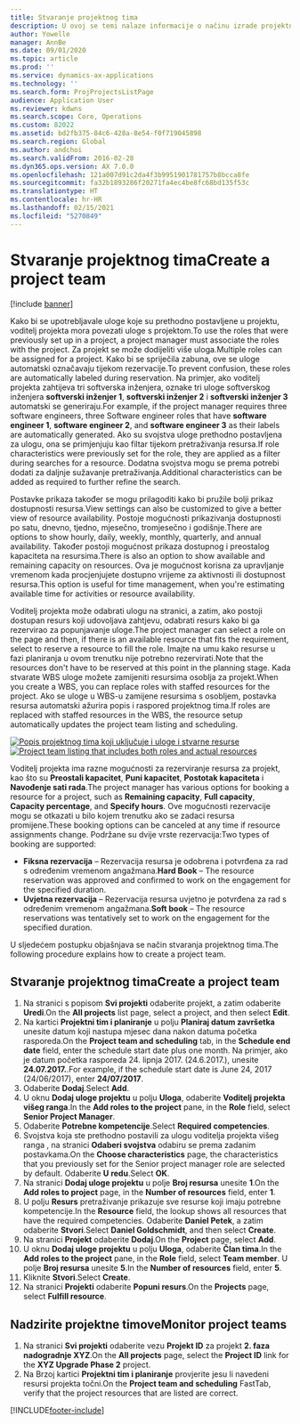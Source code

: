 ```yaml
---
title: Stvaranje projektnog tima
description: U ovoj se temi nalaze informacije o načinu izrade projektnih timova i upravljanja njima.
author: Yowelle
manager: AnnBe
ms.date: 09/01/2020
ms.topic: article
ms.prod: ''
ms.service: dynamics-ax-applications
ms.technology: ''
ms.search.form: ProjProjectsListPage
audience: Application User
ms.reviewer: kdwns
ms.search.scope: Core, Operations
ms.custom: 82022
ms.assetid: bd2fb375-84c6-428a-8e54-f0f719045898
ms.search.region: Global
ms.author: andchoi
ms.search.validFrom: 2016-02-28
ms.dyn365.ops.version: AX 7.0.0
ms.openlocfilehash: 121a007d91c2da4f3b9951901781757b8bcca8fe
ms.sourcegitcommit: fa32b1893286f20271fa4ec4be8fc68bd135f53c
ms.translationtype: HT
ms.contentlocale: hr-HR
ms.lasthandoff: 02/15/2021
ms.locfileid: "5270849"
---
```

# <a name="create-a-project-team"></a><span data-ttu-id="5117f-103">Stvaranje projektnog tima</span><span class="sxs-lookup"><span data-stu-id="5117f-103">Create a project team</span></span>

[!include [banner](../includes/banner.md)]

<span data-ttu-id="5117f-104">Kako bi se upotrebljavale uloge koje su prethodno postavljene u projektu, voditelj projekta mora povezati uloge s projektom.</span><span class="sxs-lookup"><span data-stu-id="5117f-104">To use the roles that were previously set up in a project, a project manager must associate the roles with the project.</span></span> <span data-ttu-id="5117f-105">Za projekt se može dodijeliti više uloga.</span><span class="sxs-lookup"><span data-stu-id="5117f-105">Multiple roles can be assigned for a project.</span></span> <span data-ttu-id="5117f-106">Kako bi se spriječila zabuna, ove se uloge automatski označavaju tijekom rezervacije.</span><span class="sxs-lookup"><span data-stu-id="5117f-106">To prevent confusion, these roles are automatically labeled during reservation.</span></span> <span data-ttu-id="5117f-107">Na primjer, ako voditelj projekta zahtijeva tri softverska inženjera, oznake tri uloge softverskog inženjera **softverski inženjer 1**, **softverski inženjer 2** i **softverski inženjer 3** automatski se generiraju.</span><span class="sxs-lookup"><span data-stu-id="5117f-107">For example, if the project manager requires three software engineers, three Software engineer roles that have **software engineer 1**, **software engineer 2**, and **software engineer 3** as their labels are automatically generated.</span></span> <span data-ttu-id="5117f-108">Ako su svojstva uloge prethodno postavljena za ulogu, ona se primjenjuju kao filtar tijekom pretraživanja resursa.</span><span class="sxs-lookup"><span data-stu-id="5117f-108">If role characteristics were previously set for the role, they are applied as a filter during searches for a resource.</span></span> <span data-ttu-id="5117f-109">Dodatna svojstva mogu se prema potrebi dodati za daljnje sužavanje pretraživanja.</span><span class="sxs-lookup"><span data-stu-id="5117f-109">Additional characteristics can be added as required to further refine the search.</span></span>

<span data-ttu-id="5117f-110">Postavke prikaza također se mogu prilagoditi kako bi pružile bolji prikaz dostupnosti resursa.</span><span class="sxs-lookup"><span data-stu-id="5117f-110">View settings can also be customized to give a better view of resource availability.</span></span> <span data-ttu-id="5117f-111">Postoje mogućnosti prikazivanja dostupnosti po satu, dnevno, tjedno, mjesečno, tromjesečno i godišnje.</span><span class="sxs-lookup"><span data-stu-id="5117f-111">There are options to show hourly, daily, weekly, monthly, quarterly, and annual availability.</span></span> <span data-ttu-id="5117f-112">Također postoji mogućnost prikaza dostupnog i preostalog kapaciteta na resursima.</span><span class="sxs-lookup"><span data-stu-id="5117f-112">There is also an option to show available and remaining capacity on resources.</span></span> <span data-ttu-id="5117f-113">Ova je mogućnost korisna za upravljanje vremenom kada procjenjujete dostupno vrijeme za aktivnosti ili dostupnost resursa.</span><span class="sxs-lookup"><span data-stu-id="5117f-113">This option is useful for time management, when you're estimating available time for activities or resource availability.</span></span>

<span data-ttu-id="5117f-114">Voditelj projekta može odabrati ulogu na stranici, a zatim, ako postoji dostupan resurs koji udovoljava zahtjevu, odabrati resurs kako bi ga rezervirao za popunjavanje uloge.</span><span class="sxs-lookup"><span data-stu-id="5117f-114">The project manager can select a role on the page and then, if there is an available resource that fits the requirement, select to reserve a resource to fill the role.</span></span> <span data-ttu-id="5117f-115">Imajte na umu kako resurse u fazi planiranja u ovom trenutku nije potrebno rezervirati.</span><span class="sxs-lookup"><span data-stu-id="5117f-115">Note that the resources don't have to be reserved at this point in the planning stage.</span></span> <span data-ttu-id="5117f-116">Kada stvarate WBS uloge možete zamijeniti resursima osoblja za projekt.</span><span class="sxs-lookup"><span data-stu-id="5117f-116">When you create a WBS, you can replace roles with staffed resources for the project.</span></span> <span data-ttu-id="5117f-117">Ako se uloge u WBS-u zamijene resursima s osobljem, postavka resursa automatski ažurira popis i raspored projektnog tima.</span><span class="sxs-lookup"><span data-stu-id="5117f-117">If roles are replaced with staffed resources in the WBS, the resource setup automatically updates the project team listing and scheduling.</span></span>

<span data-ttu-id="5117f-118">[![Popis projektnog tima koji uključuje i uloge i stvarne resurse](./media/projectresourcing03-1024x368.jpg)](./media/projectresourcing03.jpg)</span><span class="sxs-lookup"><span data-stu-id="5117f-118">[![Project team listing that includes both roles and actual resources](./media/projectresourcing03-1024x368.jpg)](./media/projectresourcing03.jpg)</span></span> 

<span data-ttu-id="5117f-119">Voditelj projekta ima razne mogućnosti za rezerviranje resursa za projekt, kao što su **Preostali kapacitet**, **Puni kapacitet**, **Postotak kapaciteta** i **Navođenje sati rada**.</span><span class="sxs-lookup"><span data-stu-id="5117f-119">The project manager has various options for booking a resource for a project, such as **Remaining capacity**, **Full capacity**, **Capacity percentage**, and **Specify hours**.</span></span> <span data-ttu-id="5117f-120">Ove mogućnosti rezervacije mogu se otkazati u bilo kojem trenutku ako se zadaci resursa promijene.</span><span class="sxs-lookup"><span data-stu-id="5117f-120">These booking options can be canceled at any time if resource assignments change.</span></span> <span data-ttu-id="5117f-121">Podržane su dvije vrste rezervacija:</span><span class="sxs-lookup"><span data-stu-id="5117f-121">Two types of booking are supported:</span></span>

- <span data-ttu-id="5117f-122">**Fiksna rezervacija** – Rezervacija resursa je odobrena i potvrđena za rad s određenim vremenom angažmana.</span><span class="sxs-lookup"><span data-stu-id="5117f-122">**Hard Book** – The resource reservation was approved and confirmed to work on the engagement for the specified duration.</span></span>
- <span data-ttu-id="5117f-123">**Uvjetna rezervacija** – Rezervacija resursa uvjetno je potvrđena za rad s određenim vremenom angažmana.</span><span class="sxs-lookup"><span data-stu-id="5117f-123">**Soft book** – The resource reservations was tentatively set to work on the engagement for the specified duration.</span></span>

<span data-ttu-id="5117f-124">U sljedećem postupku objašnjava se način stvaranja projektnog tima.</span><span class="sxs-lookup"><span data-stu-id="5117f-124">The following procedure explains how to create a project team.</span></span>

## <a name="create-a-project-team"></a><span data-ttu-id="5117f-125">Stvaranje projektnog tima</span><span class="sxs-lookup"><span data-stu-id="5117f-125">Create a project team</span></span>

1. <span data-ttu-id="5117f-126">Na stranici s popisom **Svi projekti** odaberite projekt, a zatim odaberite **Uredi**.</span><span class="sxs-lookup"><span data-stu-id="5117f-126">On the **All projects** list page, select a project, and then select **Edit**.</span></span>
2. <span data-ttu-id="5117f-127">Na kartici **Projektni tim i planiranje** u polju **Planiraj datum završetka** unesite datum koji nastupa mjesec dana nakon datuma početka rasporeda.</span><span class="sxs-lookup"><span data-stu-id="5117f-127">On the **Project team and scheduling** tab, in the **Schedule end date** field, enter the schedule start date plus one month.</span></span> <span data-ttu-id="5117f-128">Na primjer, ako je datum početka rasporeda 24. lipnja 2017. (24.6.2017.), unesite **24.07.2017.**.</span><span class="sxs-lookup"><span data-stu-id="5117f-128">For example, if the schedule start date is June 24, 2017 (24/06/2017), enter **24/07/2017**.</span></span>
3. <span data-ttu-id="5117f-129">Odaberite **Dodaj**.</span><span class="sxs-lookup"><span data-stu-id="5117f-129">Select **Add**.</span></span>
4. <span data-ttu-id="5117f-130">U oknu **Dodaj uloge projektu** u polju **Uloga**, odaberite **Voditelj projekta višeg ranga**.</span><span class="sxs-lookup"><span data-stu-id="5117f-130">In the **Add roles to the project** pane, in the **Role** field, select **Senior Project Manager**.</span></span>
5. <span data-ttu-id="5117f-131">Odaberite **Potrebne kompetencije**.</span><span class="sxs-lookup"><span data-stu-id="5117f-131">Select **Required competencies**.</span></span>
6. <span data-ttu-id="5117f-132">Svojstva koja ste prethodno postavili za ulogu voditelja projekta višeg ranga , na stranici **Odaberi svojstva** odabiru se prema zadanim postavkama.</span><span class="sxs-lookup"><span data-stu-id="5117f-132">On the **Choose characteristics** page, the characteristics that you previously set for the Senior project manager role are selected by default.</span></span> <span data-ttu-id="5117f-133">Odaberite **U redu**.</span><span class="sxs-lookup"><span data-stu-id="5117f-133">Select **OK**.</span></span>
7. <span data-ttu-id="5117f-134">Na stranici **Dodaj uloge projektu** u polje **Broj resursa** unesite **1**.</span><span class="sxs-lookup"><span data-stu-id="5117f-134">On the **Add roles to project** page, in the **Number of resources** field, enter **1**.</span></span>
8. <span data-ttu-id="5117f-135">U polju **Resurs** pretraživanje prikazuje sve resurse koji imaju potrebne kompetencije.</span><span class="sxs-lookup"><span data-stu-id="5117f-135">In the **Resource** field, the lookup shows all resources that have the required competencies.</span></span> <span data-ttu-id="5117f-136">Odaberite **Daniel Petek**, a zatim odaberite **Stvori**.</span><span class="sxs-lookup"><span data-stu-id="5117f-136">Select **Daniel Goldschmidt**, and then select **Create**.</span></span>
9. <span data-ttu-id="5117f-137">Na stranici **Projekt** odaberite **Dodaj**.</span><span class="sxs-lookup"><span data-stu-id="5117f-137">On the **Project** page, select **Add**.</span></span>
10. <span data-ttu-id="5117f-138">U oknu **Dodaj uloge projektu** u polju **Uloga**, odaberite **Član tima**.</span><span class="sxs-lookup"><span data-stu-id="5117f-138">In the **Add roles to the project** pane, in the **Role** field, select **Team member**.</span></span> <span data-ttu-id="5117f-139">U polje **Broj resursa** unesite **5**.</span><span class="sxs-lookup"><span data-stu-id="5117f-139">In the **Number of resources** field, enter **5**.</span></span>
11. <span data-ttu-id="5117f-140">Kliknite **Stvori**.</span><span class="sxs-lookup"><span data-stu-id="5117f-140">Select **Create**.</span></span>
12. <span data-ttu-id="5117f-141">Na stranici **Projekti** odaberite **Popuni resurs**.</span><span class="sxs-lookup"><span data-stu-id="5117f-141">On the **Projects** page, select **Fulfill resource**.</span></span>

## <a name="monitor-project-teams"></a><span data-ttu-id="5117f-142">Nadzirite projektne timove</span><span class="sxs-lookup"><span data-stu-id="5117f-142">Monitor project teams</span></span>
1. <span data-ttu-id="5117f-143">Na stranici **Svi projekti** odaberite vezu **Projekt ID** za projekt **2. faza nadogradnje XYZ**.</span><span class="sxs-lookup"><span data-stu-id="5117f-143">On the **All projects** page, select the **Project ID** link for the **XYZ Upgrade Phase 2** project.</span></span>
2. <span data-ttu-id="5117f-144">Na Brzoj kartici **Projektni tim i planiranje** provjerite jesu li navedeni resursi projekta točni.</span><span class="sxs-lookup"><span data-stu-id="5117f-144">On the **Project team and scheduling** FastTab, verify that the project resources that are listed are correct.</span></span>


[!INCLUDE[footer-include](../includes/footer-banner.md)]